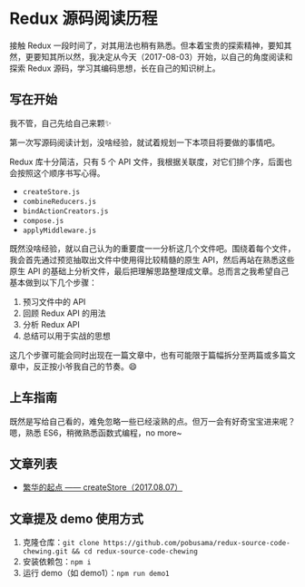 # Redux 源码阅读历程

接触 Redux 一段时间了，对其用法也稍有熟悉。但本着宝贵的探索精神，要知其然，更要知其所以然，我决定从今天（2017-08-03）开始，以自己的角度阅读和探索 Redux 源码，学习其编码思想，长在自己的知识树上。

## 写在开始
我不管，自己先给自己来颗✨

第一次写源码阅读计划，没啥经验，就试着规划一下本项目将要做的事情吧。

Redux 库十分简洁，只有 5 个 API 文件，我根据关联度，对它们排个序，后面也会按照这个顺序书写心得。

- `createStore.js`
- `combineReducers.js`
- `bindActionCreators.js`
- `compose.js`
- `applyMiddleware.js`

既然没啥经验，就以自己认为的重要度一一分析这几个文件吧。围绕着每个文件，我会首先通过预览抽取出文件中使用得比较精髓的原生 API，然后再站在熟悉这些原生 API 的基础上分析文件，最后把理解思路整理成文章。总而言之我希望自己基本做到以下几个步骤：
1. 预习文件中的 API
2. 回顾 Redux API 的用法
3. 分析 Redux API
4. 总结可以用于实战的思想

这几个步骤可能会同时出现在一篇文章中，也有可能限于篇幅拆分至两篇或多篇文章中，反正按小爷我自己的节奏。😄

## 上车指南

既然是写给自己看的，难免忽略一些已经滚熟的点。但万一会有好奇宝宝进来呢？嗯，熟悉 ES6，稍微熟悉函数式编程，no more~

## 文章列表
- [繁华的起点 —— createStore（2017.08.07）](https://github.com/pobusama/redux-source-code-chewing/issues/1)

## 文章提及 demo 使用方式
1. 克隆仓库：`git clone https://github.com/pobusama/redux-source-code-chewing.git && cd redux-source-code-chewing`
2. 安装依赖包：`npm i`
3. 运行 demo（如 demo1）：`npm run demo1`
